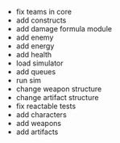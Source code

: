 - fix teams in core
- add constructs
- add damage formula module
- add enemy
- add energy
- add health
- load simulator
- add queues
- run sim
- change weapon structure
- change artifact structure
- fix reactable tests
- add characters
- add weapons
- add artifacts
